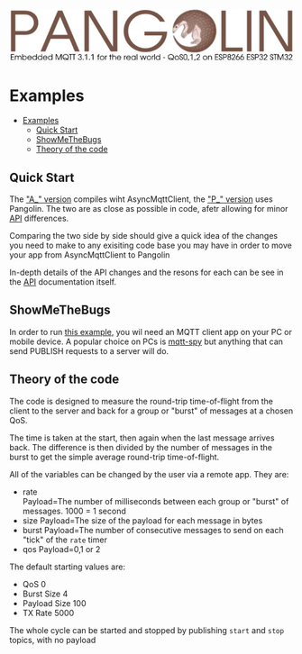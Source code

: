 ![plainhdr](../assets/pangoplain.jpg)

# Examples

- [Examples](#examples)
  - [Quick Start](#quick-start)
  - [ShowMeTheBugs](#showmethebugs)
  - [Theory of the code](#theory-of-the-code)

## Quick Start

The ["A_" version](../examples/QuickStart_A/QuickStart_A.ino) compiles wiht AsyncMqttClient, the ["P_" version](../examples/QuickStart_P/QuickStart_P.ino) uses Pangolin. The two are as close as possible in code, afetr allowing for minor [API](api.md) differences.

Comparing the two side by side should give a quick idea of the changes you need to make to any exisiting code base you may have in order to move your app from AsyncMqttClient to Pangolin

In-depth details of the API changes and the resons for each can be see in the [API](api.md) documentation itself.

## ShowMeTheBugs

In order to run [this example](../examples/ShowMeTheBugs/ShowMeTheBugs.ino), you wil need an MQTT client app on your PC or mobile device. A popular choice on PCs is [mqtt-spy](https://github.com/eclipse/paho.mqtt-spy/wiki/Downloads) but anything that can send PUBLISH requests to a server will do.

## Theory of the code

The code is designed to measure the round-trip time-of-flight from the client to the server and back for a group or "burst" of messages at a chosen QoS.

The time is taken at the start, then again when the last message arrives back. The difference is then divided by the number of messages in the burst to get the simple average round-trip time-of-flight.

All of the variables can be changed by the user via a remote app. They are:

* rate  
Payload=The number of milliseconds between each group or "burst" of messages. 1000 = 1 second
* size
Payload=The size of the payload for each message in bytes
* burst
Payload=The number of consecutive messages to send on each "tick" of the `rate` timer
* qos
Payload=0,1 or 2

The default starting values are:

* QoS 0
* Burst Size 4
* Payload Size	100
* TX Rate	5000

The whole cycle can be started and stopped by publishing `start` and `stop` topics, with no payload







